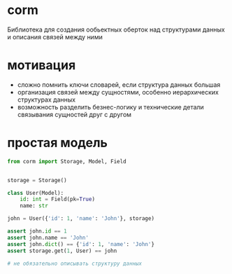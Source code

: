 # corm

Библиотека для создания ообьектных оберток над структурами данных и описания связей между ними

# мотивация

* сложно помнить ключи словарей, если структура данных большая
* организация связей между сущностями, особенно иерархических структурах данных
* возможность разделить безнес-логику и технические детали связывания сущностей друг с другом


# простая модель

```python
from corm import Storage, Model, Field


storage = Storage()

class User(Model):
    id: int = Field(pk=True)
    name: str

john = User({'id': 1, 'name': 'John'}, storage)

assert john.id == 1
assert john.name == 'John'
assert john.dict() == {'id': 1, 'name': 'John'}
assert storage.get(1, User) == john

# не обязательно описывать структуру данных 
```  
